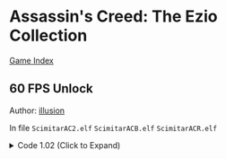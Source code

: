 # Assassin's Creed: The Ezio Collection

[Game Index](README.md#games)

## 60 FPS Unlock

Author: [illusion](https://github.com/illusion0001)

In file `ScimitarAC2.elf` `ScimitarACB.elf` `ScimitarACR.elf`

<details>
<summary>Code 1.02 (Click to Expand)</summary>

```
# ScimitarAC2.elf 

BE 01 00 00 00 E8 B8 D5 50 01

BE 00 00 00 00 E8 B8 D5 50 01

# ScimitarACB.elf

BE 01 00 00 00 E8 70 30 61 01

BE 00 00 00 00 E8 70 30 61 01

# ScimitarACR.elf

BE 01 00 00 00 E8 61 CE 72 01

BE 00 00 00 00 E8 61 CE 72 01

```

</details>
